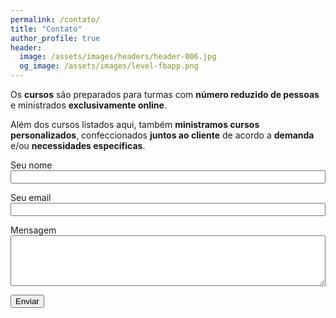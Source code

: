 ```yaml
---
permalink: /contato/
title: "Contato"
author_profile: true
header:
  image: /assets/images/headers/header-006.jpg
  og_image: /assets/images/level-fbapp.png
---
```


Os **cursos** são preparados para turmas com **número reduzido de pessoas** e ministrados **exclusivamente online**.

Além dos cursos listados aqui, também **ministramos cursos personalizados**, confeccionados **juntos ao cliente** de acordo a **demanda** e/ou **necessidades específicas**.

<script src="https://www.google.com/recaptcha/api.js?render=6LdaCRYbAAAAACMsfiixvtdnYn_8C7PgYaJa8PcI"></script>

<form id="contato" action="https://formcarry.com/s/ymw_igSfNQ9" method="POST" enctype="multipart/form-data" accept-charset="UTF-8" >
<p><label for="name">Seu nome</label>
<input type="text" id="name" name="name" style="width: 100%"></p>
<p><label for="email">Seu email</label>
<input type="email" id="email" name="email" style="width: 100%"></p>
<p><label for="message">Mensagem</label>
<textarea id="message" name="message" style="width: 100%" rows="5"></textarea></p>
<input type="hidden" id="captchaResponse" name="g-recaptcha-response" />
<p><button class="g-recaptcha btn btn--info btn--x-large" data-sitekey="6LdaCRYbAAAAACMsfiixvtdnYn_8C7PgYaJa8PcI" data-callback='onSubmit' data-action='submit'>Enviar</button></p>
</form>

<script>
  grecaptcha.ready(function() {
    grecaptcha.execute("6LdaCRYbAAAAACMsfiixvtdnYn_8C7PgYaJa8PcI", {action: "homepage"})
    .then(function(token) {
      document.getElementById('captchaResponse').value = token;
    });
  });
</script>
